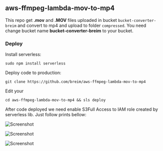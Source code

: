 ## aws-ffmpeg-lambda-mov-to-mp4

This repo get **.mov** and **.MOV** files uploaded in bucket `bucket-converter-breim` and convert to mp4 and upload to folder `compressed`. You need change bucket name **bucket-converter-breim** to your bucket.

### Deploy
Install serverless:

``sudo npm install serverless``
 
 Deploy code to production:
 
``git clone https://github.com/breim/aws-ffmpeg-lambda-mov-to-mp4``

Edit your 

 ``cd aws-ffmpeg-lambda-mov-to-mp4 && sls deploy``
 
 After code deployed we need enable S3Full Access to IAM role created by serverless lib. Just follow prints bellow:
 
![Screenshot](https://i.imgur.com/DkzK40N.png)
 
![Screenshot](https://i.imgur.com/l8RSIwV.png)
 
![Screenshot](https://i.imgur.com/nnF46OZ.png) 
